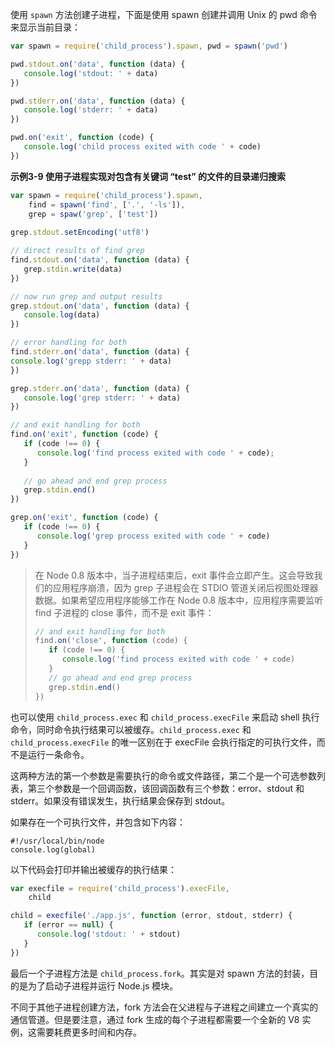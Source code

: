 使用 `spawn` 方法创建子进程，下面是使用 spawn  创建并调用 Unix 的 pwd 命令来显示当前目录：

```js
var spawn = require('child_process').spawn, pwd = spawn('pwd')

pwd.stdout.on('data', function (data) {
   console.log('stdout: ' + data)
})

pwd.stderr.on('data', function (data) {
   console.log('stderr: ' + data)
})

pwd.on('exit', function (code) {
   console.log('child process exited with code ' + code)
})
```

**示例3-9 使用子进程实现对包含有关键词 “test” 的文件的目录递归搜索**

```js
var spawn = require('child_process').spawn,
    find = spawn('find', ['.', '-ls']),
    grep = spaw('grep', ['test'])
    
grep.stdout.setEncoding('utf8')

// direct results of find grep
find.stdout.on('data', function (data) {
   grep.stdin.write(data)
})

// now run grep and output results
grep.stdout.on('data', function (data) {
   console.log(data)
})

// error handling for both
find.stderr.on('data', function (data) {
console.log('grepp stderr: ' + data)
})

grep.stderr.on('data', function (data) {
   console.log('grep stderr: ' + data)
})

// and exit handling for both
find.on('exit', function (code) {
   if (code !== 0) {
      console.log('find process exited with code ' + code);
   }
   
   // go ahead and end grep process
   grep.stdin.end()
})

grep.on('exit', function (code) {
   if (code !== 0) {
      console.log('grep process exited with code ' + code)
   }
})
```

> 在 Node 0.8 版本中，当子进程结束后，exit 事件会立即产生。这会导致我们的应用程序崩溃，因为 grep 子进程会在 STDIO 管道关闭后视图处理器数据。如果希望应用程序能够工作在 Node 0.8 版本中，应用程序需要监听 find 子进程的 close 事件，而不是 exit 事件：
> ```js
> // and exit handling for both
> find.on('close', function (code) {
>    if (code !== 0) {
>       console.log('find process exited with code ' + code)
>    }
>    // go ahead and end grep process
>    grep.stdin.end()
> })
> ```

也可以使用 `child_process.exec` 和 `child_process.execFile` 来启动 shell 执行命令，同时命令执行结果可以被缓存。`child_process.exec` 和 `child_process.execFile` 的唯一区别在于 execFile 会执行指定的可执行文件，而不是运行一条命令。

这两种方法的第一个参数是需要执行的命令或文件路径，第二个是一个可选参数列表，第三个参数是一个回调函数，该回调函数有三个参数：error、stdout 和 stderr。如果没有错误发生，执行结果会保存到 stdout。

如果存在一个可执行文件，并包含如下内容：

```shell
#!/usr/local/bin/node
console.log(global)
```

以下代码会打印并输出被缓存的执行结果：

```js
var execfile = require('child_process').execFile,
    child

child = execfile('./app.js', function (error, stdout, stderr) {
   if (error == null) {
      console.log('stdout: ' + stdout)
   }
})
```

最后一个子进程方法是 `child_process.fork`。其实是对 spawn 方法的封装，目的是为了启动子进程并运行 Node.js 模块。

不同于其他子进程创建方法，fork 方法会在父进程与子进程之间建立一个真实的通信管道。但是要注意，通过 fork 生成的每个子进程都需要一个全新的 V8 实例，这需要耗费更多时间和内存。